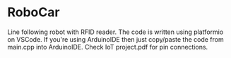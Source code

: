 # RoboCar
Line following robot with RFID reader. 
The code is written using platformio on VSCode. 
If you're using ArduinoIDE then just copy/paste the code from main.cpp into ArduinoIDE. 
Check IoT project.pdf for pin connections. 
